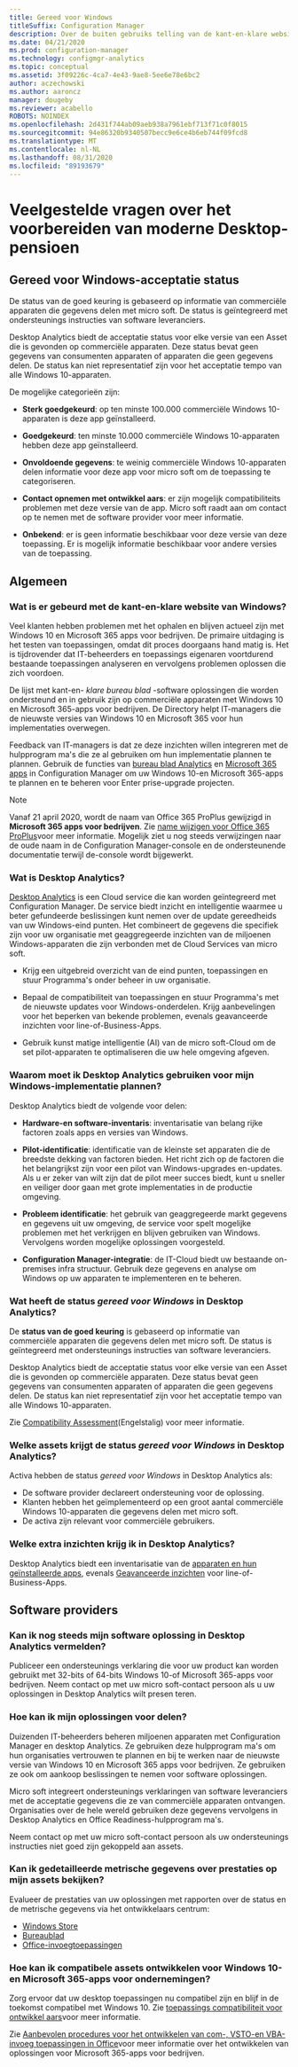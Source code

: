 ```yaml
---
title: Gereed voor Windows
titleSuffix: Configuration Manager
description: Over de buiten gebruiks telling van de kant-en-klare website van Windows
ms.date: 04/21/2020
ms.prod: configuration-manager
ms.technology: configmgr-analytics
ms.topic: conceptual
ms.assetid: 3f09226c-4ca7-4e43-9ae8-5ee6e78e6bc2
author: aczechowski
ms.author: aaroncz
manager: dougeby
ms.reviewer: acabello
ROBOTS: NOINDEX
ms.openlocfilehash: 2d431f744ab09aeb938a7961ebf713f71c0f8015
ms.sourcegitcommit: 94e86320b9340507becc9e6ce4b6eb744f09fcd8
ms.translationtype: MT
ms.contentlocale: nl-NL
ms.lasthandoff: 08/31/2020
ms.locfileid: "89193679"
---
```

# <a name="ready-for-modern-desktop-retirement-faq"></a>Veelgestelde vragen over het voorbereiden van moderne Desktop-pensioen

<!-- placeholder -->

## <a name="ready-for-windows-adoption-status"></a>Gereed voor Windows-acceptatie status

De status van de goed keuring is gebaseerd op informatie van commerciële apparaten die gegevens delen met micro soft. De status is geïntegreerd met ondersteunings instructies van software leveranciers.

Desktop Analytics biedt de acceptatie status voor elke versie van een Asset die is gevonden op commerciële apparaten. Deze status bevat geen gegevens van consumenten apparaten of apparaten die geen gegevens delen. De status kan niet representatief zijn voor het acceptatie tempo van alle Windows 10-apparaten.

De mogelijke categorieën zijn:

- **Sterk goedgekeurd**: op ten minste 100.000 commerciële Windows 10-apparaten is deze app geïnstalleerd.

- **Goedgekeurd**: ten minste 10.000 commerciële Windows 10-apparaten hebben deze app geïnstalleerd.

- **Onvoldoende gegevens**: te weinig commerciële Windows 10-apparaten delen informatie voor deze app voor micro soft om de toepassing te categoriseren.

- **Contact opnemen met ontwikkel aars**: er zijn mogelijk compatibiliteits problemen met deze versie van de app. Micro soft raadt aan om contact op te nemen met de software provider voor meer informatie.

- **Onbekend**: er is geen informatie beschikbaar voor deze versie van deze toepassing. Er is mogelijk informatie beschikbaar voor andere versies van de toepassing.

## <a name="general"></a>Algemeen

### <a name="what-happened-to-the-ready-for-windows-website"></a>Wat is er gebeurd met de kant-en-klare website van Windows?

Veel klanten hebben problemen met het ophalen en blijven actueel zijn met Windows 10 en Microsoft 365 apps voor bedrijven. De primaire uitdaging is het testen van toepassingen, omdat dit proces doorgaans hand matig is. Het is tijdrovender dat IT-beheerders en toepassings eigenaren voortdurend bestaande toepassingen analyseren en vervolgens problemen oplossen die zich voordoen.

De lijst met kant-en- *klare bureau blad* -software oplossingen die worden ondersteund en in gebruik zijn op commerciële apparaten met Windows 10 en Microsoft 365-apps voor bedrijven. De Directory helpt IT-managers die de nieuwste versies van Windows 10 en Microsoft 365 voor hun implementaties overwegen.

Feedback van IT-managers is dat ze deze inzichten willen integreren met de hulpprogram ma's die ze al gebruiken om hun implementatie plannen te plannen. Gebruik de functies van [bureau blad Analytics](https://aka.ms/dadocs) en [Microsoft 365 apps](/deployoffice/readiness-tools#office-365-proplus-readiness-features-in-configuration-manager-current-branch) in Configuration Manager om uw Windows 10-en Microsoft 365-apps te plannen en te beheren voor Enter prise-upgrade projecten. 

> [!Note]
> Vanaf 21 april 2020, wordt de naam van Office 365 ProPlus gewijzigd in **Microsoft 365 apps voor bedrijven**. Zie [name wijzigen voor Office 365 ProPlus](/deployoffice/name-change)voor meer informatie. Mogelijk ziet u nog steeds verwijzingen naar de oude naam in de Configuration Manager-console en de ondersteunende documentatie terwijl de-console wordt bijgewerkt.

### <a name="what-is-desktop-analytics"></a>Wat is Desktop Analytics?

[Desktop Analytics](https://aka.ms/dadocs) is een Cloud service die kan worden geïntegreerd met Configuration Manager. De service biedt inzicht en intelligentie waarmee u beter gefundeerde beslissingen kunt nemen over de update gereedheids van uw Windows-eind punten. Het combineert de gegevens die specifiek zijn voor uw organisatie met geaggregeerde inzichten van de miljoenen Windows-apparaten die zijn verbonden met de Cloud Services van micro soft.

-    Krijg een uitgebreid overzicht van de eind punten, toepassingen en stuur Programma's onder beheer in uw organisatie.

-    Bepaal de compatibiliteit van toepassingen en stuur Programma's met de nieuwste updates voor Windows-onderdelen. Krijg aanbevelingen voor het beperken van bekende problemen, evenals geavanceerde inzichten voor line-of-Business-Apps.

-    Gebruik kunst matige intelligentie (AI) van de micro soft-Cloud om de set pilot-apparaten te optimaliseren die uw hele omgeving afgeven.

### <a name="why-should-i-use-desktop-analytics-for-my-windows-deployment-plans"></a>Waarom moet ik Desktop Analytics gebruiken voor mijn Windows-implementatie plannen?

Desktop Analytics biedt de volgende voor delen:

-    **Hardware-en software-inventaris**: inventarisatie van belang rijke factoren zoals apps en versies van Windows.

-    **Pilot-identificatie**: identificatie van de kleinste set apparaten die de breedste dekking van factoren bieden. Het richt zich op de factoren die het belangrijkst zijn voor een pilot van Windows-upgrades en-updates. Als u er zeker van wilt zijn dat de pilot meer succes biedt, kunt u sneller en veiliger door gaan met grote implementaties in de productie omgeving.

-    **Probleem identificatie**: het gebruik van geaggregeerde markt gegevens en gegevens uit uw omgeving, de service voor spelt mogelijke problemen met het verkrijgen en blijven gebruiken van Windows. Vervolgens worden mogelijke oplossingen voorgesteld.

-    **Configuration Manager-integratie**: de IT-Cloud biedt uw bestaande on-premises infra structuur. Gebruik deze gegevens en analyse om Windows op uw apparaten te implementeren en te beheren.

### <a name="what-does-the-ready-for-windows-status-mean-in-desktop-analytics"></a>Wat heeft de status *gereed voor Windows* in Desktop Analytics?

De **status van de goed keuring** is gebaseerd op informatie van commerciële apparaten die gegevens delen met micro soft. De status is geïntegreerd met ondersteunings instructies van software leveranciers.

Desktop Analytics biedt de acceptatie status voor elke versie van een Asset die is gevonden op commerciële apparaten. Deze status bevat geen gegevens van consumenten apparaten of apparaten die geen gegevens delen. De status kan niet representatief zijn voor het acceptatie tempo van alle Windows 10-apparaten.

Zie [Compatibility Assessment](compat-assessment.md)(Engelstalig) voor meer informatie.

### <a name="what-assets-get-the-ready-for-windows-status-in-desktop-analytics"></a>Welke assets krijgt de status *gereed voor Windows* in Desktop Analytics? 

Activa hebben de status *gereed voor Windows* in Desktop Analytics als:

-    De software provider declareert ondersteuning voor de oplossing.
-    Klanten hebben het geïmplementeerd op een groot aantal commerciële Windows 10-apparaten die gegevens delen met micro soft.
-    De activa zijn relevant voor commerciële gebruikers.

### <a name="what-additional-insights-do-i-get-in-desktop-analytics"></a>Welke extra inzichten krijg ik in Desktop Analytics?

Desktop Analytics biedt een inventarisatie van de [apparaten en hun geïnstalleerde apps](about-assets.md), evenals [Geavanceerde inzichten](compat-assessment.md#advanced-insights) voor line-of-Business-Apps. 

## <a name="software-providers"></a>Software providers

### <a name="can-i-still-list-my-software-solution-in-desktop-analytics"></a>Kan ik nog steeds mijn software oplossing in Desktop Analytics vermelden?

Publiceer een ondersteunings verklaring die voor uw product kan worden gebruikt met 32-bits of 64-bits Windows 10-of Microsoft 365-apps voor bedrijven. Neem contact op met uw micro soft-contact persoon als u uw oplossingen in Desktop Analytics wilt presen teren.

### <a name="how-can-listing-my-solutions-benefit-me"></a>Hoe kan ik mijn oplossingen voor delen?

Duizenden IT-beheerders beheren miljoenen apparaten met Configuration Manager en desktop Analytics. Ze gebruiken deze hulpprogram ma's om hun organisaties vertrouwen te plannen en bij te werken naar de nieuwste versie van Windows 10 en Microsoft 365 apps voor bedrijven. Ze gebruiken ze ook om aankoop beslissingen te nemen voor software oplossingen.

Micro soft integreert ondersteunings verklaringen van software leveranciers met de acceptatie gegevens die ze van commerciële apparaten ontvangen. Organisaties over de hele wereld gebruiken deze gegevens vervolgens in Desktop Analytics en Office Readiness-hulpprogram ma's. 

Neem contact op met uw micro soft-contact persoon als uw ondersteunings instructies niet goed zijn gekoppeld aan assets.

### <a name="can-i-see-detailed-performance-metrics-on-my-assets"></a>Kan ik gedetailleerde metrische gegevens over prestaties op mijn assets bekijken?

Evalueer de prestaties van uw oplossingen met rapporten over de status en de metrische gegevens via het ontwikkelaars centrum: 

- [Windows Store](/windows/uwp/publish/health-report)
- [Bureaublad](/windows/desktop/appxpkg/windows-desktop-application-program)
- [Office-invoegtoepassingen](/office/dev/store/update-unpublish-and-view-metrics) 

### <a name="how-can-i-develop-compatible-assets-for-windows-10-and-microsoft-365-apps-for-enterprise"></a>Hoe kan ik compatibele assets ontwikkelen voor Windows 10-en Microsoft 365-apps voor ondernemingen?

Zorg ervoor dat uw desktop toepassingen nu compatibel zijn en blijf in de toekomst compatibel met Windows 10. Zie [toepassings compatibiliteit voor ontwikkel aars](https://developer.microsoft.com/windows/desktop/app-compatibility)voor meer informatie.

Zie [Aanbevolen procedures voor het ontwikkelen van com-, VSTO-en VBA-invoeg toepassingen in Office](/visualstudio/vsto/development-best-practices-for-com-vsto-and-vba-add-ins-in-office)voor meer informatie over het ontwikkelen van oplossingen voor Microsoft 365-apps voor bedrijven.